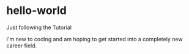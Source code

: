# hello-world
Just following the Tutorial

I'm new to coding and am hoping to get started into a completely new career field.
